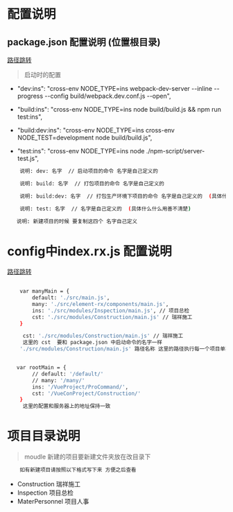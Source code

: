 # 配置说明
## package.json 配置说明 (位置根目录)
[路径跳转](../package.json)

> 启动时的配置

- "dev:ins": "cross-env NODE_TYPE=ins webpack-dev-server --inline --progress --config build/webpack.dev.conf.js --open",

- "build:ins": "cross-env NODE_TYPE=ins node build/build.js && npm run test:ins",

- "build:dev:ins": "cross-env NODE_TYPE=ins cross-env NODE_TEST=development node build/build.js",

- "test:ins": "cross-env NODE_TYPE=ins node ./npm-script/server-test.js",

```sh
    说明: dev: 名字  // 启动项目的命令 名字是自己定义的

    说明: build: 名字  // 打包项目的命令 名字是自己定义的

    说明: build:dev: 名字  // 打包生产环境下项目的命令 名字是自己定义的  (具体什么什么用善不清楚)

    说明: test: 名字  // 名字是自己定义的  (具体什么什么用善不清楚)

```
```sh
   说明: 新建项目的时候 要复制这四个 名字自己定义
```
# config中index.rx.js 配置说明
[路径跳转](../config/index.rx.js)

```sh
   
    var manyMain = {
        default: './src/main.js',
        many: './src/element-rx/components/main.js',
        ins: './src/modules/Inspection/main.js', // 项目总检
        cst: './src/modules/Construction/main.js' // 瑞祥施工
    }

     cst: './src/modules/Construction/main.js' // 瑞祥施工
     这里的 cst  要和 package.json 中启动命令的名字一样
    './src/modules/Construction/main.js' 路径名称 这里的路径执行每一个项目单独的main.js

```
```sh

   var rootMain = {
        // default: '/default/'
        // many: '/many/'
        ins: '/VueProject/ProCommand/',
        cst: '/VueConProject/Construction/'
    }
     这里的配置和服务器上的地址保持一致
```

# 项目目录说明

>moudle 新建的项目要新建文件夹放在改目录下

```sh
    如有新建项目请按照以下格式写下来 方便之后查看
```
- Construction      瑞祥施工
- Inspection        项目总检
- MaterPersonnel    项目人事

